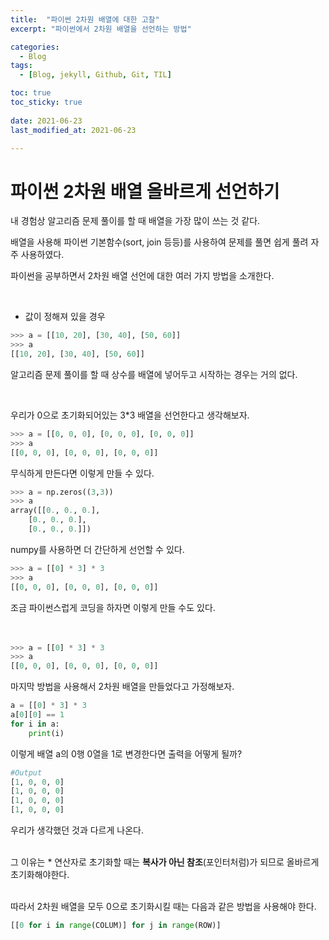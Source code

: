 ```yaml
---
title:  "파이썬 2차원 배열에 대한 고찰"
excerpt: "파이썬에서 2차원 배열을 선언하는 방법"

categories:
  - Blog
tags:
  - [Blog, jekyll, Github, Git, TIL]

toc: true
toc_sticky: true
 
date: 2021-06-23
last_modified_at: 2021-06-23

---
```


# 파이썬 2차원 배열 올바르게 선언하기


내 경험상 알고리즘 문제 풀이를 할 때 배열을 가장 많이 쓰는 것 같다.


배열을 사용해 파이썬 기본함수(sort, join 등등)를 사용하여 문제를 풀면 쉽게 풀려 자주 사용하였다.


파이썬을 공부하면서 2차원 배열 선언에 대한 여러 가지 방법을 소개한다.

 <br/>

-  값이 정해져 있을 경우 

```python
>>> a = [[10, 20], [30, 40], [50, 60]]
>>> a
[[10, 20], [30, 40], [50, 60]]
```
알고리즘 문제 풀이를 할 때 상수를 배열에 넣어두고 시작하는 경우는 거의 없다.

 <br/>






우리가 0으로 초기화되어있는 3*3 배열을 선언한다고 생각해보자.
```python
>>> a = [[0, 0, 0], [0, 0, 0], [0, 0, 0]]
>>> a
[[0, 0, 0], [0, 0, 0], [0, 0, 0]]
```
무식하게 만든다면 이렇게 만들 수 있다.
 <br/>
```python
>>> a = np.zeros((3,3))
>>> a
array([[0., 0., 0.],
	[0., 0., 0.],
	[0., 0., 0.]])
```
numpy를 사용하면 더 간단하게 선언할 수 있다.
<br/>
```python
>>> a = [[0] * 3] * 3
>>> a
[[0, 0, 0], [0, 0, 0], [0, 0, 0]]
```
조금 파이썬스럽게 코딩을 하자면 이렇게 만들 수도 있다.
<br/><br/><br/>
```python
>>> a = [[0] * 3] * 3
>>> a
[[0, 0, 0], [0, 0, 0], [0, 0, 0]]
```
마지막 방법을 사용해서 2차원 배열을 만들었다고 가정해보자. 

```python
a = [[0] * 3] * 3
a[0][0] == 1
for i in a:
    print(i)
```
이렇게 배열 a의 0행 0열을 1로 변경한다면 출력을 어떻게 될까?
<br/>

```python
#Output
[1, 0, 0, 0]
[1, 0, 0, 0]
[1, 0, 0, 0]
[1, 0, 0, 0]
```
우리가 생각했던 것과 다르게 나온다.
<br/><br/>

그 이유는 * 연산자로 초기화할 때는 **복사가 아닌 참조**(포인터처럼)가 되므로 올바르게 초기화해야한다.

 <br/>
따라서 2차원 배열을 모두 0으로 초기화시킬 때는 다음과 같은 방법을 사용해야 한다.

```python
[[0 for i in range(COLUM)] for j in range(ROW)]
```

